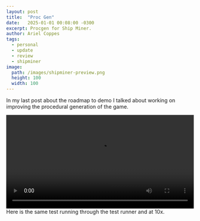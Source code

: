 ```yaml
---
layout: post
title:  "Proc Gen"
date:   2025-01-01 00:08:00 -0300
excerpt: Procgen for Ship Miner.
author: Ariel Coppes
tags:
  - personal
  - update
  - review
  - shipminer
image:
  path: /images/shipminer-preview.png
  height: 100 
  width: 100
---
```


In my last post about the roadmap to demo I talked about working on improving the procedural generation of the game.

<div class="post-image">
<video width="100%" controls>
  <source src="/assets/procgen/procedural-generation-v4.mp4" type="video/mp4">
   Your browser does not support the video tag.
</video> 
<span>Here is the same test running through the test runner and at 10x.</span>
</div>
